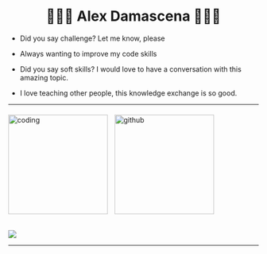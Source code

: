<h1 align="center"> 👨🏻‍💻 Alex Damascena 👨🏻‍💻 </h1>

  
- Did you say challenge? Let me know, please

- Always wanting to improve my code skills

- Did you say soft skills? I would love to have a conversation with this amazing topic.

- I love teaching other people, this knowledge exchange is so good.

- - - - - - - - 


<div display = "flex" style="margin-top: 20px">

<img alt="coding"  height= "200rem" style="margin-right: 10px" src="https://github-readme-stats.vercel.app/api/top-langs/?username=apfdamascena&theme=react&layout=compact&count_private=true&langs_count=8"/>

<img  alt="github" height= "200rem" src="https://github-readme-stats.vercel.app/api?username=apfdamascena&show_icons=true&theme=react&count_private=true&include_all_commits=true"/>

</div>


##

<div>
  <a href = "mailto: apfd@cin.ufpe.br"><img src="https://img.shields.io/badge/-Gmail-%23EA4335?style=for-the-badge&logo=gmail&logoColor=white" target="_blank"></a>
</div>

- - - - -

